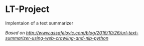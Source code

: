 # LT-Project
Implentaion of a text summarizer

_Based on http://www.assafelovic.com/blog/2016/10/26/url-text-summarizer-using-web-crawling-and-nlp-python_
